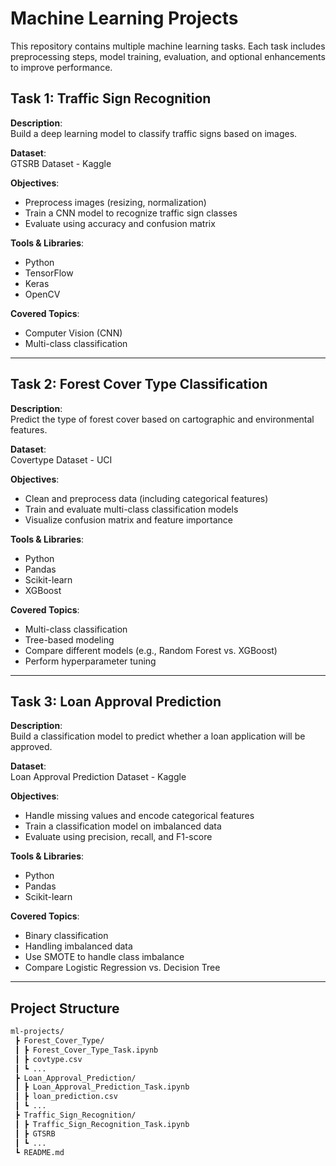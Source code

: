 
# Machine Learning Projects

This repository contains multiple machine learning tasks. Each task includes preprocessing steps, model training, evaluation, and optional enhancements to improve performance.


## Task 1: Traffic Sign Recognition

**Description**:  
Build a deep learning model to classify traffic signs based on images.

**Dataset**:  
GTSRB Dataset - Kaggle

**Objectives**:
- Preprocess images (resizing, normalization)
- Train a CNN model to recognize traffic sign classes
- Evaluate using accuracy and confusion matrix

**Tools & Libraries**:
- Python
- TensorFlow
- Keras
- OpenCV

**Covered Topics**:
- Computer Vision (CNN)
- Multi-class classification

---

## Task 2: Forest Cover Type Classification

**Description**:  
Predict the type of forest cover based on cartographic and environmental features.

**Dataset**:  
Covertype Dataset - UCI

**Objectives**:
- Clean and preprocess data (including categorical features)
- Train and evaluate multi-class classification models
- Visualize confusion matrix and feature importance

**Tools & Libraries**:
- Python
- Pandas
- Scikit-learn
- XGBoost

**Covered Topics**:
- Multi-class classification
- Tree-based modeling
- Compare different models (e.g., Random Forest vs. XGBoost)
- Perform hyperparameter tuning

---

## Task 3: Loan Approval Prediction

**Description**:  
Build a classification model to predict whether a loan application will be approved.

**Dataset**:  
Loan Approval Prediction Dataset - Kaggle

**Objectives**:
- Handle missing values and encode categorical features
- Train a classification model on imbalanced data
- Evaluate using precision, recall, and F1-score

**Tools & Libraries**:
- Python
- Pandas
- Scikit-learn

**Covered Topics**:
- Binary classification
- Handling imbalanced data
- Use SMOTE to handle class imbalance
- Compare Logistic Regression vs. Decision Tree


---

## Project Structure

```bash
ml-projects/
 ┣ Forest_Cover_Type/
 ┃ ┣ Forest_Cover_Type_Task.ipynb
 ┃ ┣ covtype.csv
 ┃ ┗ ...
 ┣ Loan_Approval_Prediction/
 ┃ ┣ Loan_Approval_Prediction_Task.ipynb
 ┃ ┣ loan_prediction.csv
 ┃ ┗ ...
 ┣ Traffic_Sign_Recognition/
 ┃ ┣ Traffic_Sign_Recognition_Task.ipynb
 ┃ ┣ GTSRB
 ┃ ┗ ...
 ┗ README.md
```
